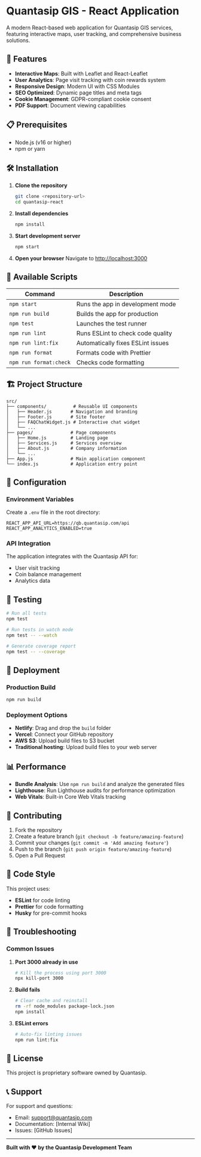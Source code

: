 # Quantasip GIS - React Application

A modern React-based web application for Quantasip GIS services, featuring interactive maps, user tracking, and comprehensive business solutions.

## 🚀 Features

- **Interactive Maps**: Built with Leaflet and React-Leaflet
- **User Analytics**: Page visit tracking with coin rewards system
- **Responsive Design**: Modern UI with CSS Modules
- **SEO Optimized**: Dynamic page titles and meta tags
- **Cookie Management**: GDPR-compliant cookie consent
- **PDF Support**: Document viewing capabilities

## 📋 Prerequisites

- Node.js (v16 or higher)
- npm or yarn

## 🛠️ Installation

1. **Clone the repository**
   ```bash
   git clone <repository-url>
   cd quantasip-react
   ```

2. **Install dependencies**
   ```bash
   npm install
   ```

3. **Start development server**
   ```bash
   npm start
   ```

4. **Open your browser**
   Navigate to [http://localhost:3000](http://localhost:3000)

## 📜 Available Scripts

| Command | Description |
|---------|-------------|
| `npm start` | Runs the app in development mode |
| `npm run build` | Builds the app for production |
| `npm test` | Launches the test runner |
| `npm run lint` | Runs ESLint to check code quality |
| `npm run lint:fix` | Automatically fixes ESLint issues |
| `npm run format` | Formats code with Prettier |
| `npm run format:check` | Checks code formatting |

## 🏗️ Project Structure

```
src/
├── components/          # Reusable UI components
│   ├── Header.js       # Navigation and branding
│   ├── Footer.js       # Site footer
│   ├── FAQChatWidget.js # Interactive chat widget
│   └── ...
├── pages/              # Page components
│   ├── Home.js         # Landing page
│   ├── Services.js     # Services overview
│   ├── About.js        # Company information
│   └── ...
├── App.js              # Main application component
└── index.js            # Application entry point
```

## 🔧 Configuration

### Environment Variables
Create a `.env` file in the root directory:
```env
REACT_APP_API_URL=https://qb.quantasip.com/api
REACT_APP_ANALYTICS_ENABLED=true
```

### API Integration
The application integrates with the Quantasip API for:
- User visit tracking
- Coin balance management
- Analytics data

## 🧪 Testing

```bash
# Run all tests
npm test

# Run tests in watch mode
npm test -- --watch

# Generate coverage report
npm test -- --coverage
```

## 🚀 Deployment

### Production Build
```bash
npm run build
```

### Deployment Options
- **Netlify**: Drag and drop the `build` folder
- **Vercel**: Connect your GitHub repository
- **AWS S3**: Upload build files to S3 bucket
- **Traditional hosting**: Upload build files to your web server

## 📊 Performance

- **Bundle Analysis**: Use `npm run build` and analyze the generated files
- **Lighthouse**: Run Lighthouse audits for performance optimization
- **Web Vitals**: Built-in Core Web Vitals tracking

## 🤝 Contributing

1. Fork the repository
2. Create a feature branch (`git checkout -b feature/amazing-feature`)
3. Commit your changes (`git commit -m 'Add amazing feature'`)
4. Push to the branch (`git push origin feature/amazing-feature`)
5. Open a Pull Request

## 📝 Code Style

This project uses:
- **ESLint** for code linting
- **Prettier** for code formatting
- **Husky** for pre-commit hooks

## 🐛 Troubleshooting

### Common Issues

1. **Port 3000 already in use**
   ```bash
   # Kill the process using port 3000
   npx kill-port 3000
   ```

2. **Build fails**
   ```bash
   # Clear cache and reinstall
   rm -rf node_modules package-lock.json
   npm install
   ```

3. **ESLint errors**
   ```bash
   # Auto-fix linting issues
   npm run lint:fix
   ```

## 📄 License

This project is proprietary software owned by Quantasip.

## 📞 Support

For support and questions:
- Email: support@quantasip.com
- Documentation: [Internal Wiki]
- Issues: [GitHub Issues]

---

**Built with ❤️ by the Quantasip Development Team**
